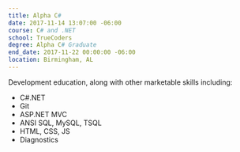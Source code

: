 ```yaml
---
title: Alpha C#
date: 2017-11-14 13:07:00 -06:00
course: C# and .NET
school: TrueCoders
degree: Alpha C# Graduate
end_date: 2017-11-22 00:00:00 -06:00
location: Birmingham, AL
---
```


Development education, along with other marketable skills including:

* C#.NET
* Git
* ASP.NET MVC
* ANSI SQL, MySQL, TSQL
* HTML, CSS, JS
* Diagnostics